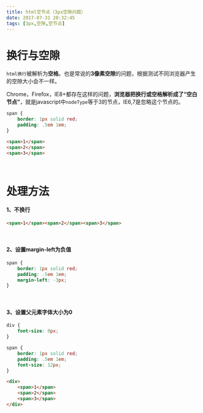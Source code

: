 ```yaml
---
title: html空节点（3px空隙问题）
date: 2017-07-31 20:32:45
tags: [3px,空隙,空节点]
---
```


# 换行与空隙

`html换行`被解析为**空格**。也是常说的**3像素空隙**的问题，根据测试不同浏览器产生的空隙大小会不一样。

Chrome，Firefox，IE8+都存在这样的问题，**浏览器把换行或空格解析成了“空白节点”**，就是javascript中`nodeType`等于3的节点，IE6,7是忽略这个节点的。 

<!--more-->

```css
span {
    border: 1px solid red;
    padding: .5em 1em;
}
```

```html
<span>1</span>
<span>2</span>
<span>3</span>
```

<br/>

# 处理方法

#### 1、不换行

```html
<span>1</span><span>2</span><span>3</span>
```

<br/>

#### 2、设置margin-left为负值 

```css
span {
    border: 1px solid red;
    padding: .5em 1em;
    margin-left: -3px;
}
```

<br/>

#### 3、设置父元素字体大小为0 

```css
div {
    font-size: 0px;
}

span {
    border: 1px solid red;
    padding: .5em 1em;
    font-size: 12px;
}
```

```html
<div>
    <span>1</span>
    <span>2</span>
    <span>3</span>
</div>
```


